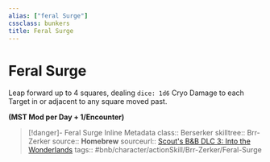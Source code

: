 ```yaml
---
alias: ["feral Surge"]
cssclass: bunkers
title: Feral Surge
---
```


# Feral Surge

Leap forward up to 4 squares, dealing `dice: 1d6` Cryo Damage to each Target in or adjacent to any square moved past.

**(MST Mod per Day + 1/Encounter)**

>[!danger]- Feral Surge Inline Metadata
> class:: Berserker
> skilltree:: Brr-Zerker
> source:: **Homebrew**
> sourceurl:: [Scout's B&B DLC 3: Into the Wonderlands](https://docs.google.com/document/d/1MLOgrWwcLNTnP9PuXrKiLImy7SUh4hXO8arVUAlmdp0/edit)
> tags:: #bnb/character/actionSkill/Brr-Zerker/Feral-Surge